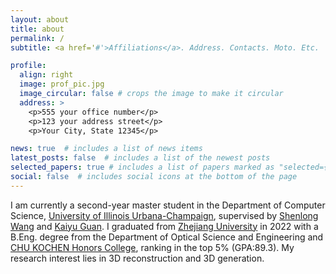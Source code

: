 ```yaml
---
layout: about
title: about
permalink: /
subtitle: <a href='#'>Affiliations</a>. Address. Contacts. Moto. Etc.

profile:
  align: right
  image: prof_pic.jpg
  image_circular: false # crops the image to make it circular
  address: >
    <p>555 your office number</p>
    <p>123 your address street</p>
    <p>Your City, State 12345</p>

news: true  # includes a list of news items
latest_posts: false  # includes a list of the newest posts
selected_papers: true # includes a list of papers marked as "selected={true}"
social: false  # includes social icons at the bottom of the page
---
```


I am currently a second-year master student in the Department of Computer Science, [University of Illinois Urbana-Champaign](https://illinois.edu/), supervised by [Shenlong Wang](https://shenlong.web.illinois.edu/) and [Kaiyu Guan](http://faculty.nres.illinois.edu/~kaiyuguan/). I graduated from [Zhejiang University](https://www.zju.edu.cn/english/) in 2022 with a B.Eng. degree from the Department of Optical Science and Engineering and [CHU KOCHEN Honors College](http://ckc.zju.edu.cn/), ranking in the top 5% (GPA:89.3). My research interest lies in 3D reconstruction and 3D generation.
